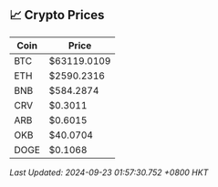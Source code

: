 ## 📈 Crypto Prices

| Coin | Price |
| ---- | ----- |
| BTC | $63119.0109 |
| ETH | $2590.2316 |
| BNB | $584.2874 |
| CRV | $0.3011 |
| ARB | $0.6015 |
| OKB | $40.0704 |
| DOGE | $0.1068 |

_Last Updated: 2024-09-23 01:57:30.752 +0800 HKT_